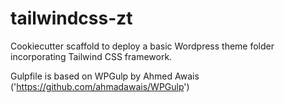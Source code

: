 # tailwindcss-zt
Cookiecutter scaffold to deploy a basic Wordpress theme folder incorporating Tailwind CSS framework.

Gulpfile is based on WPGulp by Ahmed Awais ('https://github.com/ahmadawais/WPGulp')
